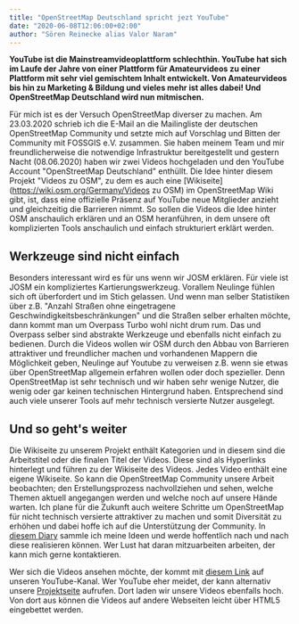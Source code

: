```yaml
---
title: "OpenStreetMap Deutschland spricht jezt YouTube"
date: "2020-06-08T12:06:00+02:00"
author: "Sören Reinecke alias Valor Naram"
---
```


**YouTube ist die Mainstreamvideoplattform schlechthin. YouTube hat sich im Laufe der Jahre von einer Plattform für Amateurvideos zu einer Plattform mit sehr viel gemischtem Inhalt entwickelt. Von Amateurvideos bis hin zu Marketing & Bildung und vieles mehr ist alles dabei! Und OpenStreetMap Deutschland wird nun mitmischen.**

Für mich ist es der Versuch OpenStreetMap diverser zu machen. Am 23.03.2020 schrieb ich die E-Mail an die Mailingliste der deutschen OpenStreetMap Community und setzte mich auf Vorschlag und Bitten der Community mit FOSSGIS e.V. zusammen. Sie haben meinem Team und mir freundlicherweise die notwendige Infrastruktur bereitgestellt und gestern Nacht (08.06.2020) haben wir zwei Videos hochgeladen und den YouTube Account "OpenStreetMap Deutschland" enthüllt. Die Idee hinter diesem Projekt "Videos zu OSM", zu dem es auch eine [Wikiseite](https://wiki.osm.org/Germany/Videos zu OSM) im OpenStreetMap Wiki gibt, ist, dass eine offizielle Präsenz auf YouTube neue Mitglieder anzieht und gleichzeitig die Barrieren nimmt. So sollen die Videos die Idee hinter OSM anschaulich erklären und an OSM heranführen, in dem unsere oft komplizierten Tools anschaulich und einfach strukturiert erklärt werden.

## Werkzeuge sind nicht einfach

Besonders interessant wird es für uns wenn wir JOSM erklären. Für viele ist JOSM ein kompliziertes Kartierungswerkzeug. Vorallem Neulinge fühlen sich oft überfordert und im Stich gelassen. Und wenn man selber Statistiken über z.B. "Anzahl Straßen ohne eingetragene Geschwindigkeitsbeschränkungen" und die Straßen selber erhalten möchte, dann kommt man um Overpass Turbo wohl nicht drum rum. Das und Overpass selber sind abstrakte Werkzeuge und ebenfalls nicht einfach zu bedienen. Durch die Videos wollen wir OSM durch den Abbau von Barrieren attraktiver und freundlicher machen und vorhandenen Mappern die Möglichkeit geben, Neulinge auf Youtube zu verweisen z.B. wenn sie etwas über OpenStreetMap allgemein erfahren wollen oder doch spezieller. Denn OpenStreetMap ist sehr technisch und wir haben sehr wenige Nutzer, die wenig oder gar keinen technischen Hintergrund haben. Entsprechend sind auch viele unserer Tools auf mehr technisch versierte Nutzer ausgelegt.

## Und so geht's weiter

Die Wikiseite zu unserem Projekt enthält Kategorien und in diesem sind die Arbeitstitel oder die finalen Titel der Videos. Diese sind als Hyperlinks hinterlegt und führen zu der Wikiseite des Videos. Jedes Video enthält eine eigene Wikiseite. So kann die OpenStreetMap Community unsere Arbeit beobachten; den Erstellungsprozess nachvollziehen und sehen, welche Themen aktuell angegangen werden und welche noch auf unsere Hände warten. Ich plane für die Zukunft auch weitere Schritte um OpenStreetMap für nicht technisch versierte attraktiver zu machen und somit Diversität zu erhöhen und dabei hoffe ich auf die Unterstützung der Community. In [diesem Diary](https://www.openstreetmap.org/user/Valor%20Naram/diary/392713) sammle ich meine Ideen und werde hoffentlich nach und nach diese realisieren können. Wer Lust hat daran mitzuarbeiten arbeiten, der kann mich gerne kontaktieren.

Wer sich die Videos ansehen möchte, der kommt mit [diesem Link](https://www.youtube.com/channel/UCjCS5VzsMI2TreDsIxWoIEg) auf unseren YouTube-Kanal. Wer YouTube eher meidet, der kann alternativ unsere [Projektseite](https://videos.openstreetmap.de) aufrufen. Dort laden wir unsere Videos ebenfalls hoch. Von dort aus können die Videos auf andere Webseiten leicht über HTML5 eingebettet werden.
